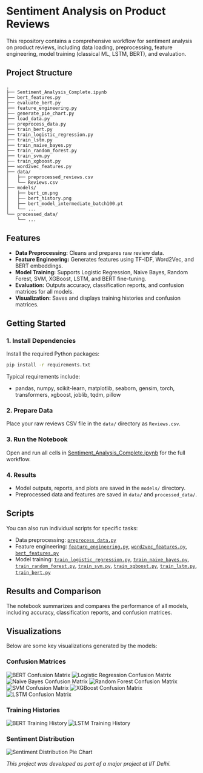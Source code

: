 # Sentiment Analysis on Product Reviews

This repository contains a comprehensive workflow for sentiment analysis on product reviews, including data loading, preprocessing, feature engineering, model training (classical ML, LSTM, BERT), and evaluation.

## Project Structure

```
.
├── Sentiment_Analysis_Complete.ipynb
├── bert_features.py
├── evaluate_bert.py
├── feature_engineering.py
├── generate_pie_chart.py
├── load_data.py
├── preprocess_data.py
├── train_bert.py
├── train_logistic_regression.py
├── train_lstm.py
├── train_naive_bayes.py
├── train_random_forest.py
├── train_svm.py
├── train_xgboost.py
├── word2vec_features.py
├── data/
│   ├── preprocessed_reviews.csv
│   └── Reviews.csv
├── models/
│   ├── bert_cm.png
│   ├── bert_history.png
│   ├── bert_model_intermediate_batch100.pt
│   └── ...
└── processed_data/
    └── ...
```

## Features

- **Data Preprocessing:** Cleans and prepares raw review data.
- **Feature Engineering:** Generates features using TF-IDF, Word2Vec, and BERT embeddings.
- **Model Training:** Supports Logistic Regression, Naive Bayes, Random Forest, SVM, XGBoost, LSTM, and BERT fine-tuning.
- **Evaluation:** Outputs accuracy, classification reports, and confusion matrices for all models.
- **Visualization:** Saves and displays training histories and confusion matrices.

## Getting Started

### 1. Install Dependencies

Install the required Python packages:

```sh
pip install -r requirements.txt
```

Typical requirements include:
- pandas, numpy, scikit-learn, matplotlib, seaborn, gensim, torch, transformers, xgboost, joblib, tqdm, pillow

### 2. Prepare Data

Place your raw reviews CSV file in the `data/` directory as `Reviews.csv`.

### 3. Run the Notebook

Open and run all cells in [Sentiment_Analysis_Complete.ipynb](Sentiment_Analysis_Complete.ipynb) for the full workflow.

### 4. Results

- Model outputs, reports, and plots are saved in the `models/` directory.
- Preprocessed data and features are saved in `data/` and `processed_data/`.

## Scripts

You can also run individual scripts for specific tasks:
- Data preprocessing: [`preprocess_data.py`](preprocess_data.py)
- Feature engineering: [`feature_engineering.py`](feature_engineering.py), [`word2vec_features.py`](word2vec_features.py), [`bert_features.py`](bert_features.py)
- Model training: [`train_logistic_regression.py`](train_logistic_regression.py), [`train_naive_bayes.py`](train_naive_bayes.py), [`train_random_forest.py`](train_random_forest.py), [`train_svm.py`](train_svm.py), [`train_xgboost.py`](train_xgboost.py), [`train_lstm.py`](train_lstm.py), [`train_bert.py`](train_bert.py)

## Results and Comparison

The notebook summarizes and compares the performance of all models, including accuracy, classification reports, and confusion matrices.

## Visualizations

Below are some key visualizations generated by the models:

### Confusion Matrices
![BERT Confusion Matrix](bert_cm.png)
![Logistic Regression Confusion Matrix](logistic_regression_cm.png)
![Naive Bayes Confusion Matrix](naive_bayes_cm.png)
![Random Forest Confusion Matrix](random_forest_cm.png)
![SVM Confusion Matrix](svm_cm.png)
![XGBoost Confusion Matrix](xgboost_cm.png)
![LSTM Confusion Matrix](lstm_cm.png)

### Training Histories
![BERT Training History](bert_history.png)
![LSTM Training History](lstm_history.png)

### Sentiment Distribution
![Sentiment Distribution Pie Chart](sentiment_distribution_pie.png)

*This project was developed as part of a major project at IIT Delhi.*
